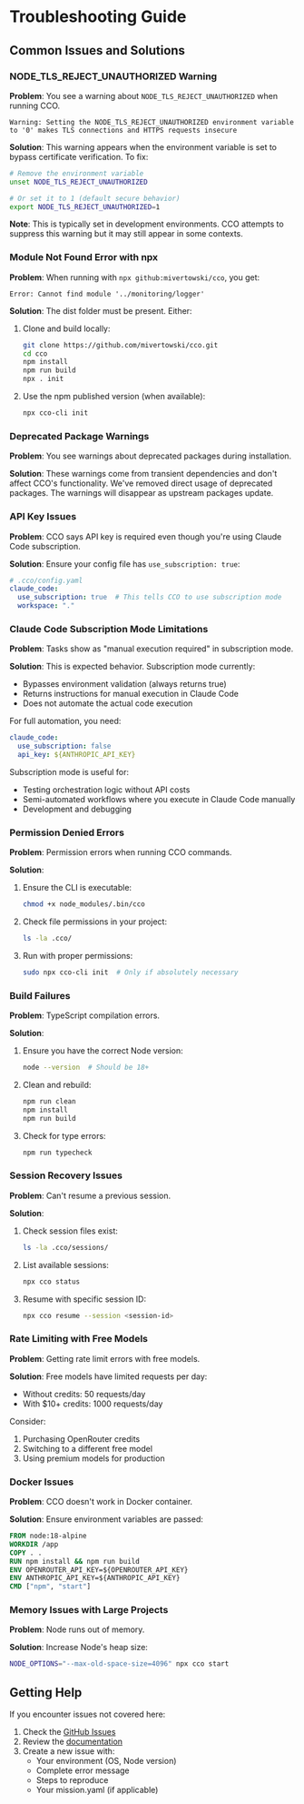 # Troubleshooting Guide

## Common Issues and Solutions

### NODE_TLS_REJECT_UNAUTHORIZED Warning

**Problem**: You see a warning about `NODE_TLS_REJECT_UNAUTHORIZED` when running CCO.

```
Warning: Setting the NODE_TLS_REJECT_UNAUTHORIZED environment variable to '0' makes TLS connections and HTTPS requests insecure
```

**Solution**: This warning appears when the environment variable is set to bypass certificate verification. To fix:

```bash
# Remove the environment variable
unset NODE_TLS_REJECT_UNAUTHORIZED

# Or set it to 1 (default secure behavior)
export NODE_TLS_REJECT_UNAUTHORIZED=1
```

**Note**: This is typically set in development environments. CCO attempts to suppress this warning but it may still appear in some contexts.

### Module Not Found Error with npx

**Problem**: When running with `npx github:mivertowski/cco`, you get:
```
Error: Cannot find module '../monitoring/logger'
```

**Solution**: The dist folder must be present. Either:
1. Clone and build locally:
   ```bash
   git clone https://github.com/mivertowski/cco.git
   cd cco
   npm install
   npm run build
   npx . init
   ```

2. Use the npm published version (when available):
   ```bash
   npx cco-cli init
   ```

### Deprecated Package Warnings

**Problem**: You see warnings about deprecated packages during installation.

**Solution**: These warnings come from transient dependencies and don't affect CCO's functionality. We've removed direct usage of deprecated packages. The warnings will disappear as upstream packages update.

### API Key Issues

**Problem**: CCO says API key is required even though you're using Claude Code subscription.

**Solution**: Ensure your config file has `use_subscription: true`:

```yaml
# .cco/config.yaml
claude_code:
  use_subscription: true  # This tells CCO to use subscription mode
  workspace: "."
```

### Claude Code Subscription Mode Limitations

**Problem**: Tasks show as "manual execution required" in subscription mode.

**Solution**: This is expected behavior. Subscription mode currently:
- Bypasses environment validation (always returns true)
- Returns instructions for manual execution in Claude Code
- Does not automate the actual code execution

For full automation, you need:
```yaml
claude_code:
  use_subscription: false
  api_key: ${ANTHROPIC_API_KEY}
```

Subscription mode is useful for:
- Testing orchestration logic without API costs
- Semi-automated workflows where you execute in Claude Code manually
- Development and debugging

### Permission Denied Errors

**Problem**: Permission errors when running CCO commands.

**Solution**: 
1. Ensure the CLI is executable:
   ```bash
   chmod +x node_modules/.bin/cco
   ```

2. Check file permissions in your project:
   ```bash
   ls -la .cco/
   ```

3. Run with proper permissions:
   ```bash
   sudo npx cco-cli init  # Only if absolutely necessary
   ```

### Build Failures

**Problem**: TypeScript compilation errors.

**Solution**:
1. Ensure you have the correct Node version:
   ```bash
   node --version  # Should be 18+
   ```

2. Clean and rebuild:
   ```bash
   npm run clean
   npm install
   npm run build
   ```

3. Check for type errors:
   ```bash
   npm run typecheck
   ```

### Session Recovery Issues

**Problem**: Can't resume a previous session.

**Solution**:
1. Check session files exist:
   ```bash
   ls -la .cco/sessions/
   ```

2. List available sessions:
   ```bash
   npx cco status
   ```

3. Resume with specific session ID:
   ```bash
   npx cco resume --session <session-id>
   ```

### Rate Limiting with Free Models

**Problem**: Getting rate limit errors with free models.

**Solution**: Free models have limited requests per day:
- Without credits: 50 requests/day
- With $10+ credits: 1000 requests/day

Consider:
1. Purchasing OpenRouter credits
2. Switching to a different free model
3. Using premium models for production

### Docker Issues

**Problem**: CCO doesn't work in Docker container.

**Solution**: Ensure environment variables are passed:
```dockerfile
FROM node:18-alpine
WORKDIR /app
COPY . .
RUN npm install && npm run build
ENV OPENROUTER_API_KEY=${OPENROUTER_API_KEY}
ENV ANTHROPIC_API_KEY=${ANTHROPIC_API_KEY}
CMD ["npm", "start"]
```

### Memory Issues with Large Projects

**Problem**: Node runs out of memory.

**Solution**: Increase Node's heap size:
```bash
NODE_OPTIONS="--max-old-space-size=4096" npx cco start
```

## Getting Help

If you encounter issues not covered here:

1. Check the [GitHub Issues](https://github.com/mivertowski/cco/issues)
2. Review the [documentation](https://github.com/mivertowski/cco/docs)
3. Create a new issue with:
   - Your environment (OS, Node version)
   - Complete error message
   - Steps to reproduce
   - Your mission.yaml (if applicable)